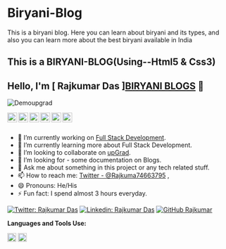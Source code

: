 # Biryani-Blog
This is a biryani blog. Here you can learn about biryani and its types, and also you can learn more about the best biryani available in India

## This is a BIRYANI-BLOG(Using--Html5 & Css3)




## Hello, I'm [ Rajkumar Das ]<a href="https://github.com/Rajkumar-cloud-web/Biryani-Blog/edit/main/README.md">BIRYANI BLOGS</a> 👋


<p align="left"> <img src="https://komarev.com/ghpvc/?username=Demoupgrad&label=Views&color=blue&style=plastic" alt="Demoupgrad" /> </p>

<a href="https://twitter.com/Rajkuma74663795">
  <img align="left" alt="Rajkumar Das" width="22px" src="https://cdn.jsdelivr.net/npm/simple-icons@v3/icons/twitter.svg" />
</a>


<a href="https://www.linkedin.com/in/rajkumar-das-7220aa16a/">
  <img align="left" alt="Rajkumar's Linkdein" width="22px" src="https://cdn.jsdelivr.net/npm/simple-icons@v3/icons/linkedin.svg" />
</a>


<a href="https://github.com/Rajkumar-cloud-web">
  <img align="left" alt="Rajkumar's Github" width="22px" src="https://cdn.jsdelivr.net/npm/simple-icons@v3/icons/github.svg" />
</a>

<a href="https://t.me/RajkumarDas">
  <img align="left" alt="Rajkumar's Telegram" width="22px" src="https://cdn.jsdelivr.net/npm/simple-icons@v3/icons/telegram.svg" />
</a>

<a href="https://www.instagram.com/dasrajkumar703/">
  <img align="left" alt="Rajkumar's Instagram" width="22px" src="https://cdn.jsdelivr.net/npm/simple-icons@v3/icons/instagram.svg" />
</a>

<a href="https://www.facebook.com/rajdip.das.5648137">
  <img align="left" alt="Rajkumar's Facebook" width="22px" src="https://cdn.jsdelivr.net/npm/simple-icons@v3/icons/facebook.svg" />
</a>


<br/>
<br/>




- 🔭 I’m currently working on [Full Stack Development](https://frontier.xyz/).
- 🌱 I’m currently learning more about Full Stack Development.
- 👯 I’m looking to collaborate on [upGrad](https://www.upgrad.com/applications).
- 🤔 I’m looking for - some documentation on Blogs.
- 💬 Ask me about something in this project or any tech related stuff.
- 📫 How to reach me: [Twitter - @Rajkuma74663795](https://twitter.com/Rajkuma74663795) ,
- 😄 Pronouns: He/His
- ⚡ Fun fact: I spend almost 3 hours everyday.

[![Twitter: Rajkumar Das](https://img.shields.io/twitter/follow/Rajkumar?style=social)](https://twitter.com/Rajkuma74663795)
[![Linkedin: Rajkumar Das](https://img.shields.io/badge/-Rajkumar-blue?style=flat-square&logo=Linkedin&logoColor=white&link=https://www.linkedin.com/in/rajkumar-das-7220aa16a/)](https://www.linkedin.com/in/rajkumar-das-7220aa16a/)
[![GitHub Rajkumar](https://img.shields.io/github/followers/Rajkumar?label=follow&style=social)](https://github.com/Rajkumar-cloud-web)



**Languages and Tools Use:**  


<code><a href="https://github.com/Rajkumar-cloud-web/Biryani-Blog/edit/main/README.md"><img height="20" src="https://cdn2.iconfinder.com/data/icons/ios-7-style-metro-ui-icons/512/MetroUI_HTML5.png"></a></code>
<code><a href="https://github.com/Rajkumar-cloud-web/Biryani-Blog/edit/main/README.md"><img height="20" src="https://html5hive.org/wp-content/uploads/2014/03/css-beginners-tutorial.jpg.webp"></a></code>



<div align="center">

### 

</div>


